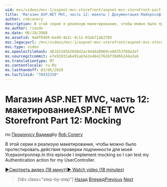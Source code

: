```yaml
---
uid: mvc/videos/mvc-1/aspnet-mvc-storefront/aspnet-mvc-storefront-part-12-mocking
title: 'Магазин ASP.NET MVC, часть 12: макеты | Документация Майкрософт'
author: robconery
description: В этой серии я реализую макетирование, чтобы можно было протестировать действие проверки подлинности для моей Усерконтроллер.
ms.author: riande
ms.date: 06/19/2008
ms.assetid: 9a0f04b9-6a49-4e2c-9c12-03ab71ab2705
msc.legacyurl: /mvc/videos/mvc-1/aspnet-mvc-storefront/aspnet-mvc-storefront-part-12-mocking
msc.type: video
ms.openlocfilehash: 481b3185b2050d2ac944da8969ce68353f89a3ef
ms.sourcegitcommit: e7e91932a6e91a63e2e46417626f39d6b244a3ab
ms.translationtype: MT
ms.contentlocale: ru-RU
ms.lasthandoff: 03/06/2020
ms.locfileid: "78432330"
---
```

# <a name="aspnet-mvc-storefront-part-12-mocking"></a><span data-ttu-id="b825b-103">Магазин ASP.NET MVC, часть 12: макетирование</span><span class="sxs-lookup"><span data-stu-id="b825b-103">ASP.NET MVC Storefront Part 12: Mocking</span></span>

<span data-ttu-id="b825b-104">по [Проконусу Вадима](https://github.com/robconery)</span><span class="sxs-lookup"><span data-stu-id="b825b-104">by [Rob Conery](https://github.com/robconery)</span></span>

<span data-ttu-id="b825b-105">В этой серии я реализую макетирование, чтобы можно было протестировать действие проверки подлинности для моей Усерконтроллер.</span><span class="sxs-lookup"><span data-stu-id="b825b-105">In this episode I implement mocking so I can test my Authentication action for my UserController.</span></span>

[<span data-ttu-id="b825b-106">&#9654;Смотреть видео (18 минут)</span><span class="sxs-lookup"><span data-stu-id="b825b-106">&#9654; Watch video (18 minutes)</span></span>](https://channel9.msdn.com/Blogs/ASP-NET-Site-Videos/aspnet-mvc-storefront-part-12-mocking)

> [!div class="step-by-step"]
> <span data-ttu-id="b825b-107">[Назад](aspnet-mvc-storefront-part-11-hooking-up-the-shopping-cart-and-using-components.md)
> [Вперед](aspnet-mvc-storefront-part-13-dependency-injection.md)</span><span class="sxs-lookup"><span data-stu-id="b825b-107">[Previous](aspnet-mvc-storefront-part-11-hooking-up-the-shopping-cart-and-using-components.md)
[Next](aspnet-mvc-storefront-part-13-dependency-injection.md)</span></span>
